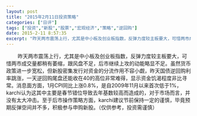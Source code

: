 ```yaml
---
layout: post
title: "2015年2月11日投资策略"
categories: ["日评"]
tags: ["投资","新股","股票","宏观经济","策略","逆回购"]
date: 2015-2-11 8:57:35
excerpt: "昨天两市震荡上行，尤其是中小板及创业板指数，反弹力度较主板要大，可惜两市成交量都稍有萎缩，跟风盘不足……"
---
```

&nbsp;&nbsp;&nbsp;&nbsp;&nbsp;&nbsp;&nbsp;&nbsp;昨天两市震荡上行，尤其是中小板及创业板指数，反弹力度较主板要大，可惜两市成交量都稍有萎缩，跟风盘不足，后市继续上攻的动能略显不足。虽然货币政策进一步宽松，但新股密集发行对资金的分流作用不容小觑，昨天国债逆回购利率跳涨，一天逆回购尾盘还能收在40的高位非常难得，显示资金饥渴程度非比寻常。消息面方面，1月CPI同比上涨0.8%，是自2009年11月以来首次低于1%，karchi认为这其中主要是春节错位导致去年基数较高而造成的，对于市场而言，并没有太大冲击。至于后市操作策略方面，karchi建议节前保持一定的谨慎，毕竟预期反弹空间并不多，积极参与申购新股。（仅供参考，投资需谨慎）
